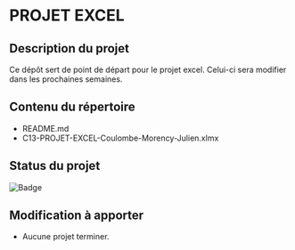 # PROJET EXCEL

## Description du projet

Ce dépôt sert de point de départ pour le projet excel. Celui-ci sera modifier dans les prochaines semaines.

## Contenu du répertoire

- README.md
- C13-PROJET-EXCEL-Coulombe-Morency-Julien.xlmx

## Status du projet

![Badge](https://img.shields.io/badge/ProjetExcel-Terminer-brightgreen#:~:text=Terminer-,Terminer)

## Modification à apporter

- Aucune projet terminer.
